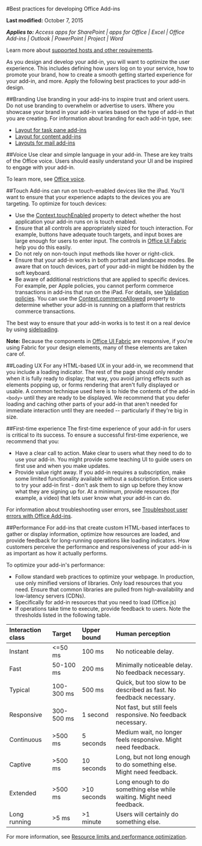 #Best practices for developing Office Add-ins

**Last modified:** October 7, 2015

***Applies to:** Access apps for SharePoint | apps for Office | Excel | Office Add-ins | Outlook | PowerPoint | Project | Word*

Learn more about [supported hosts and other requirements](https://msdn.microsoft.com/EN-US/library/office/dn833104.aspx).

As you design and develop your add-in, you will want to optimize the user experience. This includes defining how users log on to your service, how to promote your brand, how to create a smooth getting started experience for your add-in, and more. Apply the following best practices to your add-in design.

##Branding
Use branding in your add-ins to inspire trust and orient users. Do not use branding to overwhelm or advertise to users. Where you showcase your brand in your add-in varies based on the type of add-in that you are creating. For information about branding for each add-in type, see:
 
- [Layout for task pane add-ins](TaskpaneAddIn.md)
- [Layout for content add-ins](ContentAddIn.md) 
- [Layouts for mail add-ins](MailAddIn.md)

##Voice
Use clear and simple language in your add-in. These are key traits of the Office voice. Users should easily understand your UI and be inspired to engage with your add-in.  

To learn more, see [Office voice](Voice.md).

##Touch
Add-ins can run on touch-enabled devices like the iPad. You'll want to ensure that your experience adapts to the devices you are targeting. To optimize for touch devices: 

- Use the [Context.touchEnabled](https://msdn.microsoft.com/en-us/library/office/Mt203805.aspx) property to detect whether the host application your add-in runs on is touch enabled. 
- Ensure that all controls are appropriately sized for touch interaction. For example, buttons  have adequate touch targets, and input boxes are large enough for users to enter input. The controls in [Office UI Fabric](https://msdn.microsoft.com/EN-US/library/office/mt450443.aspx) help you do this easily. 
- Do not rely on non-touch input methods like hover or right-click.  
- Ensure that your add-in works in both portrait and landscape modes. Be aware that on touch devices, part of your add-in might be hidden by the soft keyboard. 
- Be aware of additional restrictions that are applied to specific devices. For example, per Apple policies, you cannot perform commerce transactions in add-ins that run on the iPad. For details, see [Validation policies](https://msdn.microsoft.com/EN-US/library/jj220035.aspx). You can use the [Context.commerceAllowed](https://msdn.microsoft.com/en-us/library/office/Mt203804.aspx) property to determine whether your add-in is running on a platform that restricts commerce transactions.

The best way to ensure that your add-in works is to test it on a real device by using [sideloading](https://msdn.microsoft.com/EN-US/library/office/mt154253.aspx). 

**Note:** Because the components in [Office UI Fabric](https://msdn.microsoft.com/EN-US/library/office/mt450443.aspx) are responsive, if you're using Fabric for your design elements, many of these elements are taken care of. 


##Loading UX
For any HTML-based UX in your add-in, we recommend that you include a loading indicator. The rest of the page should only render when it is fully ready to display; that way, you avoid jarring effects such as elements popping up, or forms rendering that aren't fully displayed or usable. A common technique used here is to hide the contents of the add-in `<body>` until they are ready to be displayed. We recommend that you defer loading and caching other parts of your add-in that aren't needed for immediate interaction until they are needed -- particularly if they're big in size. 

##First-time experience
The first-time experience of your add-in for users is critical to its success. To ensure a successful first-time experience, we recommend that you:


- Have a clear call to action. Make clear to users what they need to do to use your add-in. You might provide some teaching UI to guide users on first use and when you make updates. 
- Provide value right away. If you add-in requires a subscription, make some limited functionality available without a subscription. Entice users to try your add-in first - don't ask them to sign up before they know what they are signing up for. At a minimum, provide resources (for example, a video) that lets user know what your add-in can do. 

For information about troubleshooting user errors, see [Troubleshoot user errors with Office Add-ins](https://msdn.microsoft.com/EN-US/library/office/mt561423.aspx).

##Performance 
For add-ins that create custom HTML-based interfaces to gather or display information, optimize how resources are loaded, and provide feedback for long-running operations like loading indicators. How customers perceive the performance and responsiveness of your add-in is as important as how it actually performs. 

To optimize your add-in's performance:

- Follow standard web practices to optimize your webpage. In production, use only minified versions of libraries. Only load resources that you need. Ensure that common libraries are  pulled from high-availability and low-latency servers (CDNs).
- Specifically for add-in resources that you need to load (Office.js)<!-- [Todo: Chat with Juan to see if we have any specific perf tips]-->
- If operations take time to execute, provide feedback to users. Note the thresholds listed in the following table.

|**Interaction class**|**Target**|**Upper bound**|**Human perception**|  
|:-----|:-----|:-----|:-----|
|Instant|<=50 ms|100 ms|No noticeable delay.|
|Fast|50-100 ms|200 ms|Minimally noticeable delay. No feedback necessary.|
|Typical|100-300 ms|500 ms|Quick, but too slow to be described as fast. No feedback necessary.|
|Responsive|300-500 ms|1 second|Not fast, but still feels responsive. No feedback necessary.|
|Continuous|>500 ms|5 seconds|Medium wait, no longer feels responsive. Might need feedback.|
|Captive|>500 ms|10 seconds|Long, but not long enough to do something else. Might need feedback.|
|Extended|>500 ms|>10 seconds|Long enough to do something else while waiting. Might need feedback.|
|Long running|>5 ms|>1 minute|Users will certainly do something else.|

For more information, see [Resource limits and performance optimization](https://msdn.microsoft.com/EN-US/library/office/fp161035.aspx).

